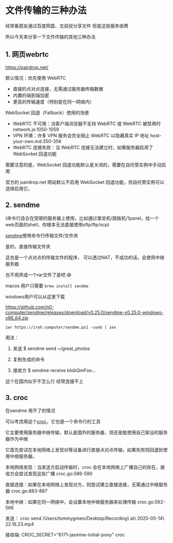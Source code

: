 # 文件传输的三种办法

经常看朋友通过百度网盘、文叔叔分享文件 但是这些服务收费

所以今天来分享一下文件传输的其他三种办法

## 1. 网页webrtc

https://pairdrop.net/

默认情况：优先使用 WebRTC

- 直接的点对点连接，无需通过服务器传输数据
- 内置的端到端加密
- 更高的传输速度（特别是在同一网络内）

WebSocket 回退（Fallback）使用的场景

- WebRTC 不可用：当客户端浏览器不支持 WebRTC 或 WebRTC 被禁用时 network.js:1050-1059
- VPN 环境：许多 VPN 服务会完全阻止 WebRTC 以隐藏真实 IP 地址 host-your-own.md:350-356
- WebRTC 连接失败：当 WebRTC 连接无法建立时，如果服务器启用了 WebSocket 回退功能

需要注意的是，WebSocket 回退功能默认是关闭的，需要在自托管实例中手动启用

官方的 pairdrop.net 网站默认不启用 WebSocket 回退功能，但自托管实例可以选择启用它。

## 2. sendme

(命令行适合在受限的服务器上使用，比如通过堡垒机/跳板机/1panel，给一个web页面的shell，你根本无法直接使用sftp/ftp/scp)

[sendme](https://github.com/n0-computer/sendme)使用命令行传输文件/文件夹

是的，直接传输文件夹

这也是一个点对点的传输文件的程序， 可以透过NAT，不成功的话，会使用中继服务器

也不用弄成一个rar文件了是吧 😅

macos 用户只需要 `brew install sendme`

windows用户可以从这里下载

https://github.com/n0-computer/sendme/releases/download/v0.25.0/sendme-v0.25.0-windows-x86_64.zip

```
iwr https://iroh.computer/sendme.ps1 -useb | iex
```

用法：

1. 发送
$ sendme send ~/great_photos

2. 复制生成的命令

3. 接收方
$ sendme receive blobQmFoo...

这个在国内似乎不怎么行 经常连接不上

## 3. croc

在sendme 用不了的情况

可以考虑用这个[croc](https://github.com/schollz/croc)，它也是一个命令行的工具

它主要使用服务器中继传输，默认是国外的服务器，但还是能使用自己架设的服务器作为中继

它首先尝试在本地网络上发现对等设备进行直接点对点传输，如果失败则回退到使用中继服务器。

本地网络发现：当发送方启动传输时，croc 会在本地网络上广播自己的存在，接收方会尝试发现这些广播 croc.go:586-590

直接连接：如果在本地网络上发现对方，则尝试建立直接连接，无需通过中继服务器 croc.go:883-887

本地中继：如果在同一网络中，会设置本地中继服务器来处理传输 croc.go:562-566

发送：
croc send /Users/tommygreen/Desktop/Recording\ at\ 2025-05-14\ 22.16.23.mp4

接收端:
CROC_SECRET="6171-jasmine-initial-pony" croc
